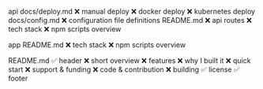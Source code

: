 api
    docs/deploy.md
        ❌ manual deploy
        ❌ docker deploy
        ❌ kubernetes deploy
    docs/config.md
        ❌ configuration file definitions
    README.md
        ❌ api routes
        ❌ tech stack
        ❌ npm scripts overview

app
    README.md
        ❌ tech stack
        ❌ npm scripts overview

README.md
    ✅ header
    ❌ short overview
    ❌ features
    ❌ why I built it
    ❌ quick start
    ❌ support & funding
    ❌ code & contribution
    ❌ building
    ✅ license
    ✅ footer

